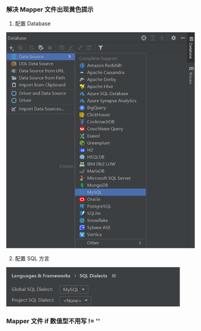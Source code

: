 ### 解决 Mapper 文件出现黄色提示

1. 配置 Database

<img src="Mybatis&SQL.assets/image-20210810181346424.png" alt="image-20210810181346424" style="zoom: 80%;" />

2. 配置 SQL 方言

<img src="Mybatis&SQL.assets/image-20210810181758449.png" alt="image-20210810181758449" style="zoom: 80%;" />

### Mapper 文件 if 数值型不用写 != ''

